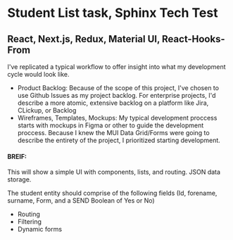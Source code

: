 # Student List task, Sphinx Tech Test

## React, Next.js, Redux, Material UI, React-Hooks-From

I've replicated a typical workflow to offer insight into what my development cycle would look like. 
- Product Backlog: Because of the scope of this project, I've chosen to use Github Issues as my project backlog. For enterprise projects, I'd describe a more atomic, extensive backlog on a platform like Jira, CLickup, or Backlog
- Wireframes, Templates, Mockups: My typical development proccess starts with mockups in Figma or other to guide the development proccess. Because I knew the MUI Data Grid/Forms were going to describe the entirety of the project, I prioritized starting development.

#### BREIF:
This will show a simple UI with components, lists, and routing. 
JSON data storage.

The student entity should comprise of the following fields (Id, forename, surname,
Form, and a SEND Boolean of Yes or No)

- Routing
- Filtering
- Dynamic forms
